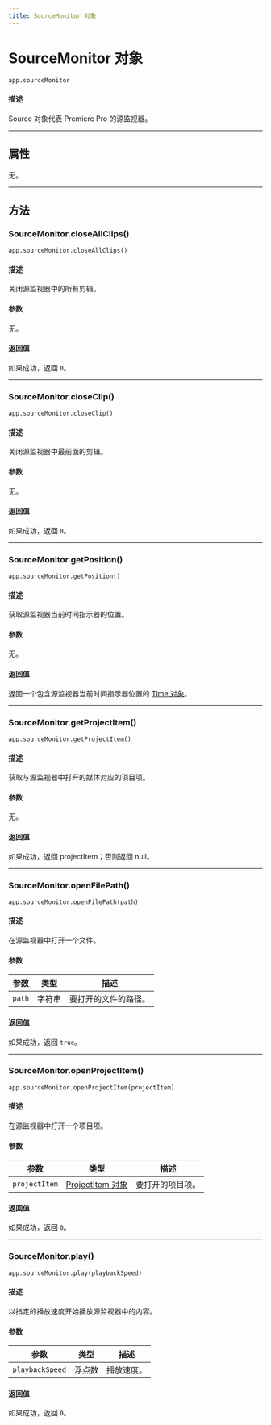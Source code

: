 ```yaml
---
title: SourceMonitor 对象
---
```

# SourceMonitor 对象

`app.sourceMonitor`

#### 描述

Source 对象代表 Premiere Pro 的源监视器。

---

## 属性

无。

---

## 方法

### SourceMonitor.closeAllClips()

`app.sourceMonitor.closeAllClips()`

#### 描述

关闭源监视器中的所有剪辑。

#### 参数

无。

#### 返回值

如果成功，返回 `0`。

---

### SourceMonitor.closeClip()

`app.sourceMonitor.closeClip()`

#### 描述

关闭源监视器中最前面的剪辑。

#### 参数

无。

#### 返回值

如果成功，返回 `0`。

---

### SourceMonitor.getPosition()

`app.sourceMonitor.getPosition()`

#### 描述

获取源监视器当前时间指示器的位置。

#### 参数

无。

#### 返回值

返回一个包含源监视器当前时间指示器位置的 [Time 对象](../../other/time)。

---

### SourceMonitor.getProjectItem()

`app.sourceMonitor.getProjectItem()`

#### 描述

获取与源监视器中打开的媒体对应的项目项。

#### 参数

无。

#### 返回值

如果成功，返回 projectItem；否则返回 null。

---

### SourceMonitor.openFilePath()

`app.sourceMonitor.openFilePath(path)`

#### 描述

在源监视器中打开一个文件。

#### 参数

| 参数 | 类型 | 描述 |
| --- | --- | --- |
| `path` | 字符串 | 要打开的文件的路径。 |

#### 返回值

如果成功，返回 `true`。

---

### SourceMonitor.openProjectItem()

`app.sourceMonitor.openProjectItem(projectItem)`

#### 描述

在源监视器中打开一个项目项。

#### 参数

| 参数 | 类型 | 描述 |
| --- | --- | --- |
| `projectItem` | [ProjectItem 对象](../../item/projectitem) | 要打开的项目项。 |

#### 返回值

如果成功，返回 `0`。

---

### SourceMonitor.play()

`app.sourceMonitor.play(playbackSpeed)`

#### 描述

以指定的播放速度开始播放源监视器中的内容。

#### 参数

| 参数 | 类型 | 描述 |
| --- | --- | --- |
| `playbackSpeed` | 浮点数 | 播放速度。 |

#### 返回值

如果成功，返回 `0`。
